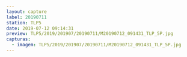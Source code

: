 ```yaml
---
layout: capture
label: 20190711
station: TLP5
date: 2019-07-12 09:14:31
preview: TLP5/2019/201907/20190711/M20190712_091431_TLP_5P.jpg
capturas:
  - imagem: TLP5/2019/201907/20190711/M20190712_091431_TLP_5P.jpg
---
```

